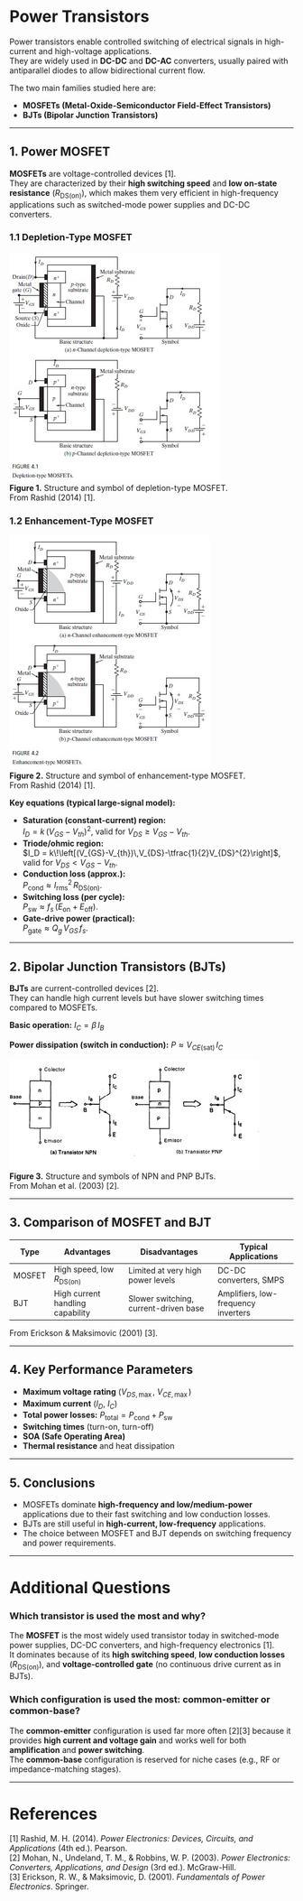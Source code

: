 # Power Transistors

Power transistors enable controlled switching of electrical signals in high-current and high-voltage applications.  
They are widely used in **DC-DC** and **DC-AC** converters, usually paired with antiparallel diodes to allow bidirectional current flow.

The two main families studied here are:
- **MOSFETs (Metal-Oxide-Semiconductor Field-Effect Transistors)**
- **BJTs (Bipolar Junction Transistors)**

---

## 1. Power MOSFET

**MOSFETs** are voltage-controlled devices [1].  
They are characterized by their **high switching speed** and **low on-state resistance** ($R_{\mathrm{DS(on)}}$), which makes them very efficient in high-frequency applications such as switched-mode power supplies and DC-DC converters.

### 1.1 Depletion-Type MOSFET
![MOSFET Depletion](Images/1.jpeg)  
**Figure 1.** Structure and symbol of depletion-type MOSFET.  
From Rashid (2014) [1].

### 1.2 Enhancement-Type MOSFET
![MOSFET Enhancement](Images/2.jpeg)  
**Figure 2.** Structure and symbol of enhancement-type MOSFET.  
From Rashid (2014) [1].

**Key equations (typical large-signal model):**
- **Saturation (constant-current) region:**  
  $I_D = k\,(V_{GS}-V_{th})^{2}$, valid for $V_{DS} \ge V_{GS}-V_{th}$.
- **Triode/ohmic region:**  
  $I_D = k\!\left[(V_{GS}-V_{th})\,V_{DS}-\tfrac{1}{2}V_{DS}^{2}\right]$, valid for $V_{DS} < V_{GS}-V_{th}$.
- **Conduction loss (approx.):**  
  $P_{\text{cond}} \approx I_{\text{rms}}^{2}\,R_{\mathrm{DS(on)}}$.
- **Switching loss (per cycle):**  
  $P_{\text{sw}} \approx f_{s}\,(E_{\text{on}}+E_{\text{off}})$.
- **Gate-drive power (practical):**  
  $P_{\text{gate}} \approx Q_{g}\,V_{GS}\,f_{s}$.

---

## 2. Bipolar Junction Transistors (BJTs)

**BJTs** are current-controlled devices [2].  
They can handle high current levels but have slower switching times compared to MOSFETs.

**Basic operation:** $I_C = \beta\, I_B$  

**Power dissipation (switch in conduction):** $P \approx V_{CE(\text{sat})}\,I_C$

![BJT](Images/3.jpeg)  
**Figure 3.** Structure and symbols of NPN and PNP BJTs.  
From Mohan et al. (2003) [2].

---

## 3. Comparison of MOSFET and BJT

| Type   | Advantages                             | Disadvantages                          | Typical Applications |
|--------|----------------------------------------|----------------------------------------|---------------------|
| MOSFET | High speed, low $R_{\mathrm{DS(on)}}$  | Limited at very high power levels      | DC-DC converters, SMPS |
| BJT    | High current handling capability       | Slower switching, current-driven base  | Amplifiers, low-frequency inverters |

From Erickson & Maksimovic (2001) [3].

---

## 4. Key Performance Parameters

- **Maximum voltage rating** ($V_{DS,\max}$, $V_{CE,\max}$)  
- **Maximum current** ($I_D$, $I_C$)  
- **Total power losses:** $P_{\text{total}} = P_{\text{cond}} + P_{\text{sw}}$  
- **Switching times** (turn-on, turn-off)  
- **SOA (Safe Operating Area)**  
- **Thermal resistance** and heat dissipation  

---

## 5. Conclusions

- MOSFETs dominate **high-frequency and low/medium-power** applications due to their fast switching and low conduction losses.  
- BJTs are still useful in **high-current, low-frequency** applications.  
- The choice between MOSFET and BJT depends on switching frequency and power requirements.  

---

# Additional Questions

### Which transistor is used the most and why?
The **MOSFET** is the most widely used transistor today in switched-mode power supplies, DC-DC converters, and high-frequency electronics [1].  
It dominates because of its **high switching speed**, **low conduction losses** ($R_{\mathrm{DS(on)}}$), and **voltage-controlled gate** (no continuous drive current as in BJTs).  

### Which configuration is used the most: common-emitter or common-base?
The **common-emitter** configuration is used far more often [2][3] because it provides **high current and voltage gain** and works well for both **amplification** and **power switching**.  
The **common-base** configuration is reserved for niche cases (e.g., RF or impedance-matching stages).

---

# References

[1] Rashid, M. H. (2014). *Power Electronics: Devices, Circuits, and Applications* (4th ed.). Pearson.  
[2] Mohan, N., Undeland, T. M., & Robbins, W. P. (2003). *Power Electronics: Converters, Applications, and Design* (3rd ed.). McGraw-Hill.  
[3] Erickson, R. W., & Maksimovic, D. (2001). *Fundamentals of Power Electronics*. Springer.
